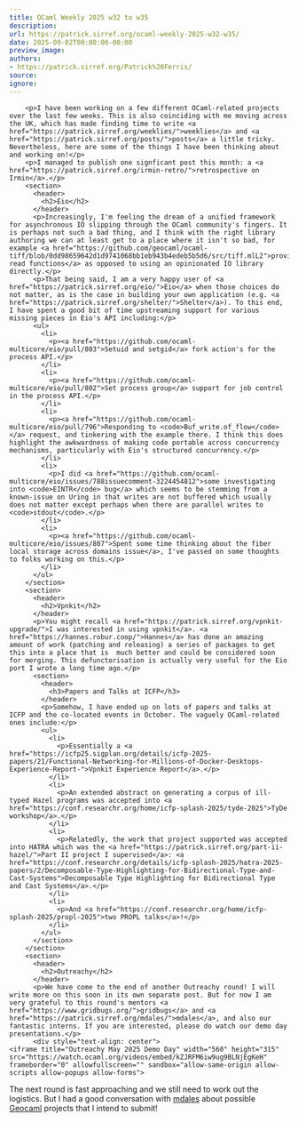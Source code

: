 ```yaml
---
title: OCaml Weekly 2025 w32 to w35
description:
url: https://patrick.sirref.org/ocaml-weekly-2025-w32-w35/
date: 2025-09-02T00:00:00-00:00
preview_image:
authors:
- https://patrick.sirref.org/Patrick%20Ferris/
source:
ignore:
---
```



        <p>I have been working on a few different OCaml-related projects over the last few weeks. This is also coinciding with me moving across the UK, which has made finding time to write <a href="https://patrick.sirref.org/weeklies/">weeklies</a> and <a href="https://patrick.sirref.org/posts/">posts</a> a little tricky. Nevertheless, here are some of the things I have been thinking about and working on!</p>
        <p>I managed to publish one signficant post this month: a <a href="https://patrick.sirref.org/irmin-retro/">retrospective on Irmin</a>.</p>
        <section>
          <header>
            <h2>Eio</h2>
          </header>
          <p>Increasingly, I'm feeling the dream of a unified framework for asynchronous IO slipping through the OCaml community's fingers. It is perhaps not such a bad thing, and I think with the right library authoring we can at least get to a place where it isn't so bad, for example <a href="https://github.com/geocaml/ocaml-tiff/blob/0dd98659642d1d9741068bb1eb943b4edeb5b5d6/src/tiff.mlL2">providing read functions</a> as opposed to using an opinionated IO library directly.</p>
          <p>That being said, I am a very happy user of <a href="https://patrick.sirref.org/eio/">Eio</a> when those choices do not matter, as is the case in building your own application (e.g. <a href="https://patrick.sirref.org/shelter/">Shelter</a>). To this end,  I have spent a good bit of time upstreaming support for various missing pieces in Eio's API including:</p>
          <ul>
            <li>
              <p><a href="https://github.com/ocaml-multicore/eio/pull/803">Setuid and setgid</a> fork action's for the process API.</p>
            </li>
            <li>
              <p><a href="https://github.com/ocaml-multicore/eio/pull/802">Set process group</a> support for job control in the process API.</p>
            </li>
            <li>
              <p><a href="https://github.com/ocaml-multicore/eio/pull/796">Responding to <code>Buf_write.of_flow</code></a> request, and tinkering with the example there. I think this does highlight the awkwardness of making code portable across concurrency mechanisms, particularly with Eio's structured concurrency.</p>
            </li>
            <li>
              <p>I did <a href="https://github.com/ocaml-multicore/eio/issues/788issuecomment-3224454812">some investigating into <code>EINTR</code> bug</a> which seems to be stemming from a known-issue on Uring in that writes are not buffered which usually does not matter except perhaps when there are parallel writes to <code>stdout</code>.</p>
            </li>
            <li>
              <p><a href="https://github.com/ocaml-multicore/eio/issues/807">Spent some time thinking about the fiber local storage across domains issue</a>, I've passed on some thoughts to folks working on this.</p>
            </li>
          </ul>
        </section>
        <section>
          <header>
            <h2>Vpnkit</h2>
          </header>
          <p>You might recall <a href="https://patrick.sirref.org/vpnkit-upgrade/">I was interested in using vpnkit</a>. <a href="https://hannes.robur.coop/">Hannes</a> has done an amazing amount of work (patching and releasing) a series of packages to get this into a place that is  much better and could be considered soon for merging. This defunctorisation is actually very useful for the Eio port I wrote a long time ago.</p>
          <section>
            <header>
              <h3>Papers and Talks at ICFP</h3>
            </header>
            <p>Somehow, I have ended up on lots of papers and talks at ICFP and the co-located events in October. The vaguely OCaml-related ones include:</p>
            <ul>
              <li>
                <p>Essentially a <a href="https://icfp25.sigplan.org/details/icfp-2025-papers/21/Functional-Networking-for-Millions-of-Docker-Desktops-Experience-Report-">Vpnkit Experience Report</a>.</p>
              </li>
              <li>
                <p>An extended abstract on generating a corpus of ill-typed Hazel programs was accepted into <a href="https://conf.researchr.org/home/icfp-splash-2025/tyde-2025">TyDe workshop</a>.</p>
              </li>
              <li>
                <p>Relatedly, the work that project supported was accepted into HATRA which was the <a href="https://patrick.sirref.org/part-ii-hazel/">Part II project I supervised</a>: <a href="https://conf.researchr.org/details/icfp-splash-2025/hatra-2025-papers/2/Decomposable-Type-Highlighting-for-Bidirectional-Type-and-Cast-Systems">Decomposable Type Highlighting for Bidirectional Type and Cast Systems</a>.</p>
              </li>
              <li>
                <p>And <a href="https://conf.researchr.org/home/icfp-splash-2025/propl-2025">two PROPL talks</a>!</p>
              </li>
            </ul>
          </section>
        </section>
        <section>
          <header>
            <h2>Outreachy</h2>
          </header>
          <p>We have come to the end of another Outreachy round! I will write more on this soon in its own separate post. But for now I am very grateful to this round's mentors <a href="https://www.gridbugs.org/">gridbugs</a> and <a href="https://patrick.sirref.org/mdales/">mdales</a>, and also our fantastic interns. If you are interested, please do watch our demo day presentations.</p>
          <div style="text-align: center">
    <iframe title="Outreachy May 2025 Demo Day" width="560" height="315" src="https://watch.ocaml.org/videos/embed/kZJRFM6iw9ug9BLNjEgKeH" frameborder="0" allowfullscreen="" sandbox="allow-same-origin allow-scripts allow-popups allow-forms">
</div>
          <p>The next round is fast approaching and we still need to work out the logistics. But I had a good conversation with <a href="https://patrick.sirref.org/mdales/">mdales</a> about possible <a href="https://patrick.sirref.org/geocaml/">Geocaml</a> projects that I intend to submit!</p>
        </section>
      </iframe></div></section>
